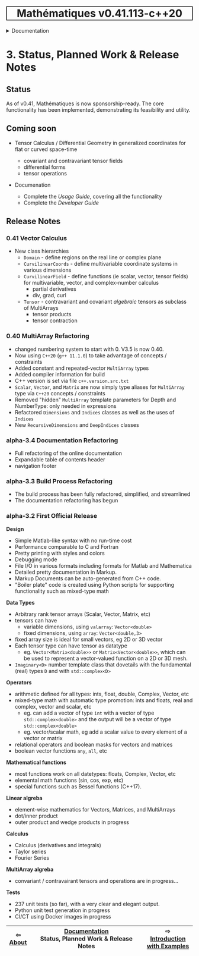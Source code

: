 <h1 style='border: 2px solid; text-align: center'>Mathématiques v0.41.113-c++20</h1>

<details>

<summary>Documentation</summary>

# [Documentation](../README.md)<br>
1. [License](../license/README.md)<br>
2. [About](../about/README.md)<br>
3. _Status, Planned Work & Release Notes_ <br>
4. [Introduction with Examples](../intro/README.md)<br>
5. [Installation](../installation/README.md)<br>
6. [Your First Mathématiques Project](../first-project/README.md)<br>
7. [Usage Guide: Syntax, Data Types, Functions, etc](../user-guide/README.md)<br>
8. [Benchmarks](../benchmarks/README.md)<br>
9. [Tests](../test/README.md)<br>
10. [Developer Guide: Modifying and Extending Mathématiques](../developer-guide/README.md)<br>


</details>



# 3. Status, Planned Work & Release Notes

## Status

As of v0.41, Mathématiques is now sponsorship-ready.  The core functionality has been implemented, demonstrating its feasibility and utility.

## Coming soon

+ Tensor Calculus / Differential Geometry in generalized coordinates for flat or curved space-time
  + covariant and contravariant tensor fields
  + differential forms
  + tensor operations

+ Documenation
  + Complete the _Usage Guide_, covering all the functionality
  + Complete the _Developer Guide_


## Release Notes

### **0.41** Vector Calculus
  + New class hierarchies
    + `Domain` - define regions on the real line or complex plane
    + `CurvilinearCoords` - define multivariable coordinate systems in various dimensions
    + `CurvilinearField` - define functions (ie scalar, vector, tensor fields) for multivariable, vector, and complex-number calculus
      + partial derivatives
      + div, grad, curl
    + `Tensor` - contravariant and covariant *algebraic* tensors as subclass of MultiArrays
      + tensor products
      + tensor contraction

### **0.40** MultiArray Refactoring
  + changed numbering system to start with 0. V3.5 is now 0.40.
  + Now using `C++20` (`g++ 11.1.0`) to take advantage of concepts / constraints
  + Added constant and repeated-vector `MultiArray` types
  + Added compiler information for build
  + C++ version is set via file `c++.version.src.txt`
  + `Scalar`, `Vector`, and `Matrix` are now simply type aliases for `MultiArray` type via `C++20` concepts / constraints
  + Removed "hidden" `MultiArray` template parameters for Depth and NumberType: only needed in expressions
  + Refactored `Dimensions` and `Indices` classes as well as the uses of `Indices`
  + New `RecursiveDimensions`  and `DeepIndices` classes

### **alpha-3.4** Documentation Refactoring
  + Full refactoring of the online documentation
  + Expandable table of contents header
  + navigation footer

### **alpha-3.3** Build Process Refactoring
  + The build process has been fully refactored, simplified, and streamlined
  + The documentation refactoring has begun
  
### **alpha-3.2** First Official Release

**Design**
  + Simple Matlab-like syntax with no run-time cost
  + Performance comparable to C and Fortran
  + Pretty printing with styles and colors
  + Debugging mode
  + File I/O in various formats including formats for Matlab and Mathematica
  + Detailed pretty documentation in Markup.  
  + Markup Documents can be auto-generated from C++ code.
  + "Boiler plate" code is created using Python scripts for supporting functionality such as mixed-type math

**Data Types**
  + Arbitrary rank tensor arrays (Scalar, Vector, Matrix, etc)
  + tensors can have 
    + variable dimensions, using `valarray`:  `Vector<double>`
    + fixed dimensions, using `array`: `Vector<double,3>`
  + fixed array size is ideal for small vectors, eg 2D or 3D vector
  + Each tensor type can have tensor as datatype
    + eg. `Vector<Matrix<double>>` or `Matrix<Vector<double>>`, which can be used to represent a vector-valued function on a 2D or 3D mesh.
  + `Imaginary<D>` number template class that dovetails with the fundamental (real) types `D` and  with `std::complex<D>`

**Operators**
  + arithmetic defined for all types: ints, float, double, Complex, Vector, etc
  + mixed-type math with automatic type promotion: ints and floats, real and complex, vector and scalar, etc
    + eg. can add a vector of type `int` with a vector of type `std::complex<double>` and the output will be a vector of type `std::complex<double>`
    + eg. vector/scalar math, eg add a scalar value to every element of a vector or matrix
  + relational operators and boolean masks for vectors and matrices
  + boolean vector functions ```any```, ```all```, etc

**Mathematical functions**
  + most functions work on all datetypes: floats, Complex, Vector, etc
  + elemental math functions (sin, cos, exp, etc)
  + special functions such as Bessel functions (C++17).

**Linear algreba**
  + element-wise mathematics for Vectors, Matrices, and MultiArrays
  + dot/inner product
  + outer product and wedge products in progress 

**Calculus**
  + Calculus (derivatives and integrals)
  + Taylor series
  + Fourier Series

**MultiArray algreba**
  + convariant / contravairant tensors and operations are in progress...
 
**Tests**
  + 237 unit tests (so far), with a very clear and elegant output.
  + Python unit test generation in progress
  + CI/CT using Docker images in progress


| ⇦ <br />[About](../about/README.md)  | [Documentation](../README.md)<br />Status, Planned Work & Release Notes<br /><img width=1000/> | ⇨ <br />[Introduction with Examples](../intro/README.md)   |
| ------------ | :-------------------------------: | ------------ |

